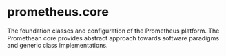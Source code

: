 # prometheus.core
The foundation classes and configuration of the Prometheus platform. The Promethean core provides abstract approach towards software paradigms and generic class implementations.
